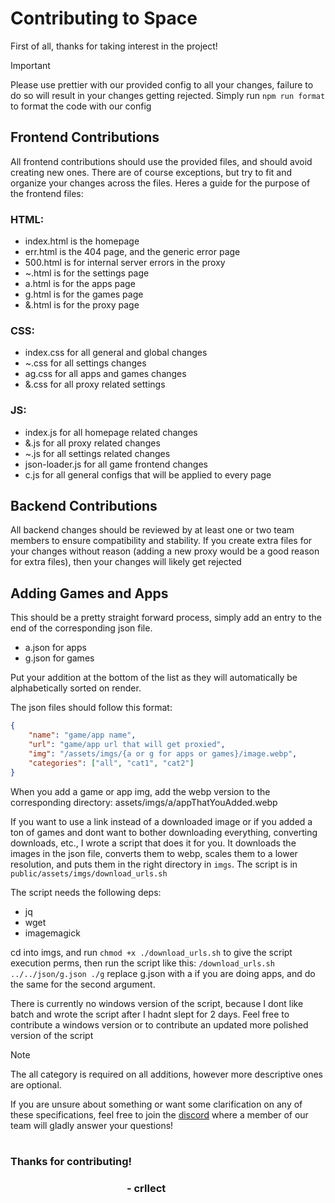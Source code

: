 # Contributing to Space

First of all, thanks for taking interest in the project!

> [!IMPORTANT]
> Please use prettier with our provided config to all your changes, failure to do so will result in your changes getting rejected. Simply run `npm run format` to format the code with our config

## Frontend Contributions
All frontend contributions should use the provided files, and should avoid creating new ones. There are of course exceptions, but try to fit and organize your changes across the files. Heres a guide for the purpose of the frontend files:

### HTML:
- index.html is the homepage
- err.html is the 404 page, and the generic error page
- 500.html is for internal server errors in the proxy
- ~.html is for the settings page
- a.html is for the apps page
- g.html is for the games page
- &.html is for the proxy page

### CSS:
- index.css for all general and global changes
- ~.css for all settings changes
- ag.css for all apps and games changes
- &.css for all proxy related settings

### JS:
- index.js for all homepage related changes
- &.js for all proxy related changes
- ~.js for all settings related changes
- json-loader.js for all game frontend changes
- c.js for all general configs that will be applied to every page

## Backend Contributions
All backend changes should be reviewed by at least one or two team members to ensure compatibility and stability. If you create extra files for your changes without reason (adding a new proxy would be a good reason for extra files), then your changes will likely get rejected

## Adding Games and Apps
This should be a pretty straight forward process, simply add an entry to the end of the corresponding json file.

- a.json for apps
- g.json for games

Put your addition at the bottom of the list as they will automatically be alphabetically sorted on render.

The json files should follow this format:
```json
{
    "name": "game/app name",
    "url": "game/app url that will get proxied",
    "img": "/assets/imgs/{a or g for apps or games}/image.webp",
    "categories": ["all", "cat1", "cat2"]
}
```


When you add a game or app img, add the webp version to the corresponding directory: assets/imgs/a/appThatYouAdded.webp

If you want to use a link instead of a downloaded image or if you added a ton of games and dont want to bother downloading everything, converting downloads, etc., I wrote a script that does it for you. It downloads the images in the json file, converts them to webp, scales them to a lower resolution, and puts them in the right directory in `imgs`. The script is in `public/assets/imgs/download_urls.sh`

The script needs the following deps:
- jq
- wget
- imagemagick

cd into imgs, and run `chmod +x ./download_urls.sh` to give the script execution perms, then run the script like this: `/download_urls.sh ../../json/g.json ./g`
replace g.json with a if you are doing apps, and do the same for the second argument.

There is currently no windows version of the script, because I dont like batch and wrote the script after I hadnt slept for 2 days. Feel free to contribute a windows version or to contribute an updated more polished version of the script


> [!NOTE]
> The all category is required on all additions, however more descriptive ones are optional.

If you are unsure about something or want some clarification on any of these specifications, feel free to join the [discord](https://discord.gointospace.app) where a member of our team will gladly answer your questions!

<h1></h1>

### Thanks for contributing!
<h3> &nbsp;&nbsp;&nbsp;&nbsp;&nbsp;&nbsp;&nbsp;&nbsp;&nbsp;&nbsp;&nbsp;&nbsp;&nbsp;&nbsp;&nbsp;&nbsp;&nbsp;&nbsp;&nbsp;&nbsp;&nbsp;&nbsp;&nbsp;&nbsp;&nbsp;&nbsp;&nbsp;&nbsp;&nbsp;&nbsp;&nbsp;&nbsp;&nbsp;&nbsp;&nbsp;&nbsp;&nbsp;&nbsp;&nbsp;&nbsp;&nbsp;&nbsp;&nbsp;&nbsp;&nbsp;&nbsp;&nbsp;&nbsp;- crllect</h3>
